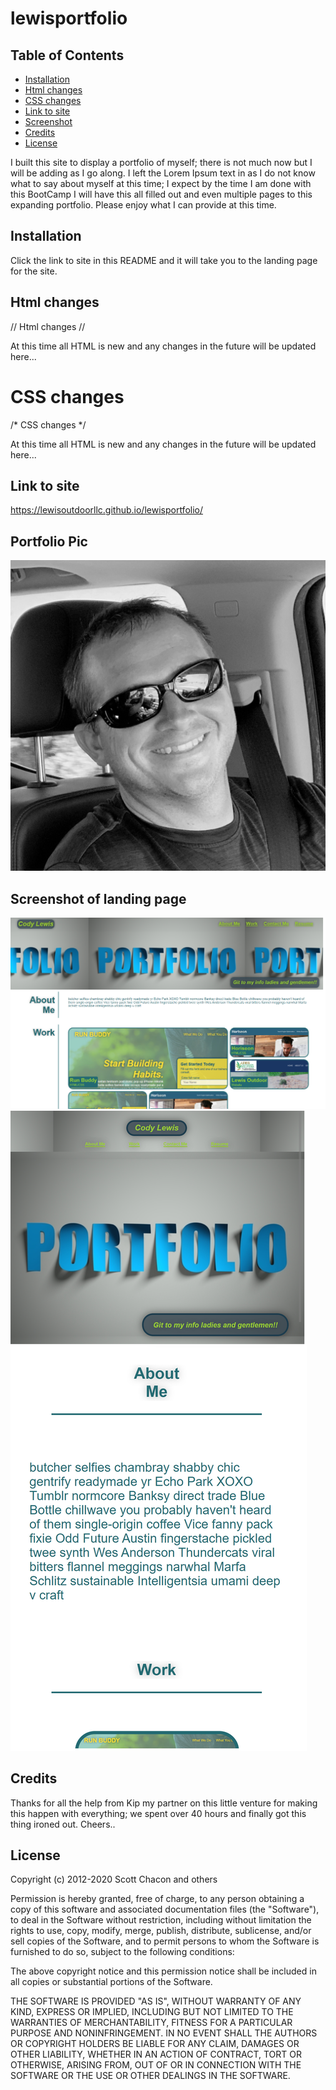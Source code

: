 # lewisportfolio

## Table of Contents 

* [Installation](#installation)
* [Html changes](#html-changes)
* [CSS changes](#css-changes)
* [Link to site](#link-to-site)
* [Screenshot](#screenshot-of-landing-page)
* [Credits](#credits)
* [License](#license)


I built this site to display a portfolio of myself; there is not much now but I will be adding as I go along. I left the Lorem Ipsum text in as I do not know what to say about myself at this time; I expect by the time I am done with this BootCamp I will have this all filled out and even multiple pages to this expanding portfolio. Please enjoy what I can provide at this time. 

## Installation

Click the link to site in this README and it will take you to the landing page for the site. 

## Html changes

// Html changes //

At this time all HTML is new and any changes in the future will be updated here...

# CSS changes
/* CSS changes */ 

At this time all HTML is new and any changes in the future will be updated here...

## Link to site

https://lewisoutdoorllc.github.io/lewisportfolio/

## Portfolio Pic
![alt text](./assets/images/profile-pic.jpg)

## Screenshot of landing page

![alt text](./assets/images/lewis-portfolio-screenshot.png)
![alt text](./assets/images/lewis-portfolio-mobile-screenshot.png)

## Credits

Thanks for all the help from Kip my partner on this little venture for making this happen with everything; we spent over 40 hours and finally got this thing ironed out. Cheers..

## License

Copyright (c) 2012-2020 Scott Chacon and others

Permission is hereby granted, free of charge, to any person obtaining
a copy of this software and associated documentation files (the
"Software"), to deal in the Software without restriction, including
without limitation the rights to use, copy, modify, merge, publish,
distribute, sublicense, and/or sell copies of the Software, and to
permit persons to whom the Software is furnished to do so, subject to
the following conditions:

The above copyright notice and this permission notice shall be
included in all copies or substantial portions of the Software.

THE SOFTWARE IS PROVIDED "AS IS", WITHOUT WARRANTY OF ANY KIND,
EXPRESS OR IMPLIED, INCLUDING BUT NOT LIMITED TO THE WARRANTIES OF
MERCHANTABILITY, FITNESS FOR A PARTICULAR PURPOSE AND
NONINFRINGEMENT. IN NO EVENT SHALL THE AUTHORS OR COPYRIGHT HOLDERS BE
LIABLE FOR ANY CLAIM, DAMAGES OR OTHER LIABILITY, WHETHER IN AN ACTION
OF CONTRACT, TORT OR OTHERWISE, ARISING FROM, OUT OF OR IN CONNECTION
WITH THE SOFTWARE OR THE USE OR OTHER DEALINGS IN THE SOFTWARE.
